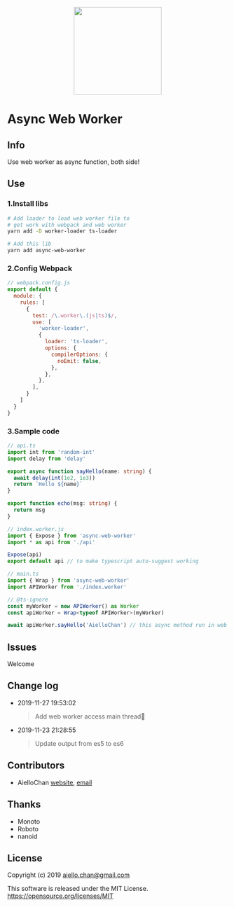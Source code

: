 <p align="center"><image src="./logo.png" width="200"/></p>

# Async Web Worker

## Info

Use web worker as async function, both side!

## Use

### 1.Install libs

```bash
# Add loader to load web worker file to
# get work with webpack and web worker
yarn add -D worker-loader ts-loader

# Add this lib
yarn add async-web-worker
```

### 2.Config Webpack

```js
// webpack.config.js
export default {
  module: {
    rules: [
      {
        test: /\.worker\.(js|ts)$/,
        use: [
          'worker-loader',
          {
            loader: 'ts-loader',
            options: {
              compilerOptions: {
                noEmit: false,
              },
            },
          },
        ],
      }
    ]
  }
}
```

### 3.Sample code

```typescript
// api.ts
import int from 'random-int'
import delay from 'delay'

export async function sayHello(name: string) {
  await delay(int(1e2, 1e3))
  return `Hello ${name}`
}

export function echo(msg: string) {
  return msg
}
```

```js
// index.worker.js
import { Expose } from 'async-web-worker'
import * as api from './api'

Expose(api)
export default api // to make typescript auto-suggest working
```

```typescript
// main.ts
import { Wrap } from 'async-web-worker'
import APIWorker from './index.worker'

// @ts-ignore
const myWorker = new APIWorker() as Worker
const apiWorker = Wrap<typeof APIWorker>(myWorker)

await apiWorker.sayHello('AielloChan') // this async method run in web worker 😆
```

## Issues

Welcome

## Change log

- 2019-11-27 19:53:02
  >Add web worker access main thread🤩
- 2019-11-23 21:28:55
  >Update output from es5 to es6

## Contributors

- AielloChan [website](http://aiellochan.com), [email](mailto:aiello.chan@gmail.com)

## Thanks

- Monoto
- Roboto
- nanoid

## License

Copyright (c) 2019 aiello.chan@gmail.com

This software is released under the MIT License.
https://opensource.org/licenses/MIT
